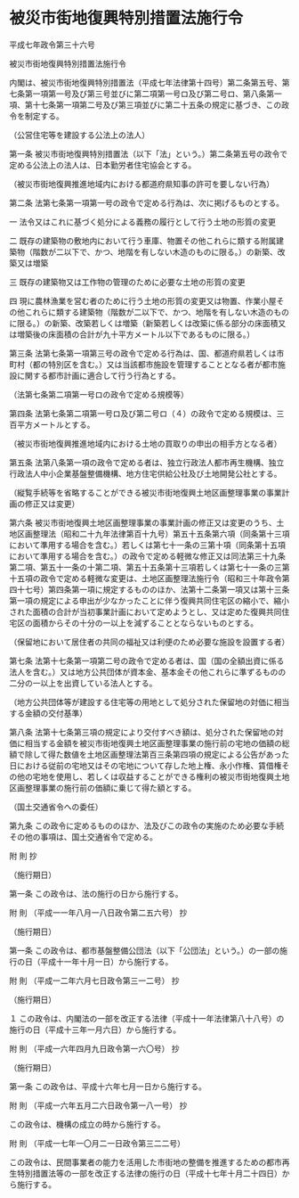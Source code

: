# 被災市街地復興特別措置法施行令

平成七年政令第三十六号

被災市街地復興特別措置法施行令

内閣は、被災市街地復興特別措置法（平成七年法律第十四号）第二条第五号、第七条第一項第一号及び第三号並びに第二項第一号ロ及び第二号ロ、第八条第一項、第十七条第一項第二号及び第三項並びに第二十五条の規定に基づき、この政令を制定する。

（公営住宅等を建設する公法上の法人）

第一条 被災市街地復興特別措置法（以下「法」という。）第二条第五号の政令で定める公法上の法人は、日本勤労者住宅協会とする。

（被災市街地復興推進地域内における都道府県知事の許可を要しない行為）

第二条 法第七条第一項第一号の政令で定める行為は、次に掲げるものとする。

一 法令又はこれに基づく処分による義務の履行として行う土地の形質の変更

二 既存の建築物の敷地内において行う車庫、物置その他これらに類する附属建築物（階数が二以下で、かつ、地階を有しない木造のものに限る。）の新築、改築又は増築

三 既存の建築物又は工作物の管理のために必要な土地の形質の変更

四 現に農林漁業を営む者のために行う土地の形質の変更又は物置、作業小屋その他これらに類する建築物（階数が二以下で、かつ、地階を有しない木造のものに限る。）の新築、改築若しくは増築（新築若しくは改築に係る部分の床面積又は増築後の床面積の合計が九十平方メートル以下であるものに限る。）

第三条 法第七条第一項第三号の政令で定める行為は、国、都道府県若しくは市町村（都の特別区を含む。）又は当該都市施設を管理することとなる者が都市施設に関する都市計画に適合して行う行為とする。

（法第七条第二項第一号ロの政令で定める規模等）

第四条 法第七条第二項第一号ロ及び第二号ロ（４）の政令で定める規模は、三百平方メートルとする。

（被災市街地復興推進地域内における土地の買取りの申出の相手方となる者）

第五条 法第八条第一項の政令で定める者は、独立行政法人都市再生機構、独立行政法人中小企業基盤整備機構、地方住宅供給公社及び土地開発公社とする。

（縦覧手続等を省略することができる被災市街地復興土地区画整理事業の事業計画の修正又は変更）

第六条 被災市街地復興土地区画整理事業の事業計画の修正又は変更のうち、土地区画整理法（昭和二十九年法律第百十九号）第五十五条第六項（同条第十三項において準用する場合を含む。）若しくは第七十一条の三第十項（同条第十五項において準用する場合を含む。）の政令で定める軽微な修正又は同法第三十九条第二項、第五十一条の十第二項、第五十五条第十三項若しくは第七十一条の三第十五項の政令で定める軽微な変更は、土地区画整理法施行令（昭和三十年政令第四十七号）第四条第一項に規定するもののほか、法第十二条第一項又は第十三条第一項の規定による申出が少なかったことに伴う復興共同住宅区の縮小で、縮小された面積の合計が当初事業計画において定めようとし、又は定めた復興共同住宅区の面積からその十分の一以上を減ずることとならないものとする。

（保留地において居住者の共同の福祉又は利便のため必要な施設を設置する者）

第七条 法第十七条第一項第二号の政令で定める者は、国（国の全額出資に係る法人を含む。）又は地方公共団体が資本金、基本金その他これらに準ずるものの二分の一以上を出資している法人とする。

（地方公共団体等が建設する住宅等の用地として処分された保留地の対価に相当する金額の交付基準）

第八条 法第十七条第三項の規定により交付すべき額は、処分された保留地の対価に相当する金額を被災市街地復興土地区画整理事業の施行前の宅地の価額の総額で除して得た数値を土地区画整理法第百三条第四項の規定による公告があった日における従前の宅地又はその宅地について存した地上権、永小作権、賃借権その他の宅地を使用し、若しくは収益することができる権利の被災市街地復興土地区画整理事業の施行前の価額に乗じて得た額とする。

（国土交通省令への委任）

第九条 この政令に定めるもののほか、法及びこの政令の実施のため必要な手続その他の事項は、国土交通省令で定める。

附 則 抄

（施行期日）

第一条 この政令は、法の施行の日から施行する。

附 則 （平成一一年八月一八日政令第二五六号） 抄

（施行期日）

第一条 この政令は、都市基盤整備公団法（以下「公団法」という。）の一部の施行の日（平成十一年十月一日）から施行する。

附 則 （平成一二年六月七日政令第三一二号） 抄

（施行期日）

１ この政令は、内閣法の一部を改正する法律（平成十一年法律第八十八号）の施行の日（平成十三年一月六日）から施行する。

附 則 （平成一六年四月九日政令第一六〇号） 抄

（施行期日）

第一条 この政令は、平成十六年七月一日から施行する。

附 則 （平成一六年五月二六日政令第一八一号） 抄

この政令は、機構の成立の時から施行する。

附 則 （平成一七年一〇月二一日政令第三二二号）

この政令は、民間事業者の能力を活用した市街地の整備を推進するための都市再生特別措置法等の一部を改正する法律の施行の日（平成十七年十月二十四日）から施行する。

